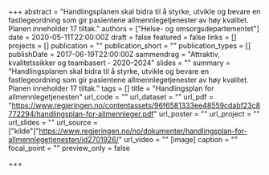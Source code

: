 +++
abstract = "Handlingsplanen skal bidra til å styrke, utvikle og bevare en fastlegeordning som gir pasientene allmennlegetjenester av høy kvalitet. Planen inneholder 17 tiltak."
authors = ["Helse- og omsorgsdepartementet"]
date = 2020-05-11T22:00:00Z
draft = false
featured = false
links = []
projects = []
publication = ""
publication_short = ""
publication_types = []
publishDate = 2017-06-19T22:00:00Z
sammendrag = "Attraktiv, kvalitetssikker og teambasert - 2020–2024"
slides = ""
summary = "Handlingsplanen skal bidra til å styrke, utvikle og bevare en fastlegeordning som gir pasientene allmennlegetjenester av høy kvalitet. Planen inneholder 17 tiltak."
tags = []
title = "Handlingsplan for allmennlegetjenesten"
url_code = ""
url_dataset = ""
url_pdf = "https://www.regjeringen.no/contentassets/96f6581333ee48559cdabf23c8772294/handlingsplan-for-allmennleger.pdf"
url_poster = ""
url_project = ""
url_slides = ""
url_source = ["kilde"]"https://www.regjeringen.no/no/dokumenter/handlingsplan-for-allmennlegetjenesten/id2701926/"
url_video = ""
[image]
caption = ""
focal_point = ""
preview_only = false

+++
